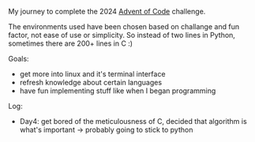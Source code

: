 My journey to complete the 2024 [Advent of Code](https://adventofcode.com/2024) challenge.

The environments used have been chosen based on challange and fun factor, not ease of use or simplicity. So instead of two lines in Python, sometimes there are 200+ lines in C :)

Goals:
- get more into linux and it's terminal interface
- refresh knowledge about certain languages
- have fun implementing stuff like when I began programming

Log:
- Day4: get bored of the meticulousness of C, decided that algorithm is what's important -> probably going to stick to python
